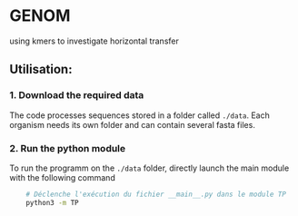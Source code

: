 # GENOM
using kmers to investigate horizontal transfer


## Utilisation:
### 1. Download the required data
The code processes sequences stored in a folder called `./data`. Each organism needs its own folder and can contain several fasta files.

### 2. Run the python module
To run the programm on the `./data` folder, directly launch the main module with the following command

```bash
    # Déclenche l'exécution du fichier __main__.py dans le module TP
    python3 -m TP
```
